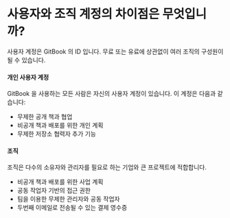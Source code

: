 # 사용자와 조직 계정의 차이점은 무엇입니까?

사용자 계정은 GitBook 의 ID 입니다. 무료 또는 유료에 상관없이 여러 조직의 구성원이 될 수 있습니다.

#### 개인 사용자 계정

GitBook 을 사용하는 모든 사람은 자신의 사용자 계정이 있습니다. 이 계정은 다음과 같습니다:

* 무제한 공개 책과 협업
* 비공개 책과 배포를 위한 개인 계획
* 무제한 저장소 협력자 추가 기능

#### 조직

조직은 다수의 소유자와 관리자를 필요로 하는 기업와 큰 프로젝트에 적합합니다.

* 비공개 책과 배포를 위한 사업 계획
* 공동 작업자 기반의 접근 권한
* 팀을 이용한 무제한 관리자와 공동 작업자
* 두번째 이메일로 전송될 수 있는 결제 영수증
